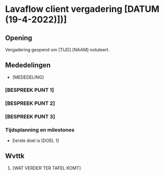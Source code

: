# Lavaflow client vergadering [DATUM (19-4-2022)])]

## Opening

Vergadering geopend om [TIJD]
[NAAM] notuleert.

## Mededelingen

- [MEDEDELING]

### [BESPREEK PUNT 1]

### [BESPREEK PUNT 2]

### [BESPREEK PUNT 3]

### Tijdsplanning en milestones

- Eerste doel is [DOEL 1]

## Wvttk

1. [WAT VERDER TER TAFEL KOMT]

